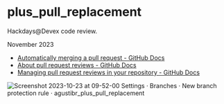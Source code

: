 # plus_pull_replacement
Hackdays@Devex code review.

November 2023

- [Automatically merging a pull request - GitHub Docs](https://docs.github.com/en/pull-requests/collaborating-with-pull-requests/incorporating-changes-from-a-pull-request/automatically-merging-a-pull-request)
- [About pull request reviews - GitHub Docs](https://docs.github.com/en/pull-requests/collaborating-with-pull-requests/reviewing-changes-in-pull-requests/about-pull-request-reviews)
- [Managing pull request reviews in your repository - GitHub Docs](https://docs.github.com/en/repositories/managing-your-repositorys-settings-and-features/managing-repository-settings/managing-pull-request-reviews-in-your-repository)


![Screenshot 2023-10-23 at 09-52-00 Settings · Branches · New branch protection rule · agustibr_plus_pull_replacement](https://github.com/agustibr/plus_pull_replacement/assets/210216/2817e547-c661-4c00-a289-7cf0ed013011)
